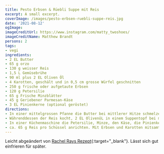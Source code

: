 ```yaml
---
title: Pesto Erbsen & Rüebli Suppe mit Reis
excerpt: A small excerpt.
coverImage: /images/pesto-erbsen-ruebli-suppe-reis.jpg
date: '2021-08-12'
ogImage:
imageCreditUrl: https://www.instagram.com/matty_twoshoes/
imageCreditName: Matthew Brandt
persons: 2
tags:
- vegi
ingredients:
- 2 EL Butter
- 65 g orzo
- 130 g weisser Reis
- 1,5 L Gemüsebrühe
- 90 ml plus 2 EL Oliven Öl
- 4 Karotten, geschält und in 0,5 cm grosse Würfel geschnitten
- 250 g frische oder aufgetaute Erbsen
- 120 g Petersilie
- 65 g Frische Minzblätter
- 45 g Geriebener Parmesan-Käse
- 3 EL Pinienkerne (optional geröstet)
directions:
- In einer mittelgrossen Pfanne die Butter bei mittlerer Hitze schmelzen. Deckel aufsetzen. Dann das Orzo hinzugeben und zu einem goldenen braun rösten. Den Reis hineinmischen und etwa 473 ml Gemüsebrühe hinzugeben. Zum köcheln bringen. Deckel aufsetzen und gelegentlich umrühren. Falls der Reis zu klebrig wird, mehr Brühe hinzugeben. Weiter kochen bis der Reis weich ist. (Ca. 18 Min.)
- Währenddessen der Reis kocht, 2 EL OlivenöL in einem Suppentopf bei mittlerer Hitze erwärmen. Karotten hinzugeben und mit Salz und Pfeffer abschmecken. Weiter kochen bis die Karotten weich sind (Ca. 5-6 Min.). Erbsen und die restliche Brühe hinzugeben. Alles zum kochen bringen und dann runter drehen bis es köchelt.
- In einer Küchenmaschine die Petersilie, Minze, den Käse, die Pinienkerne und 60 ml Oliven Öl zu einer Pesto Sauce mixen. Pesto in den Reis hineinmischen.
- ca. 65 g Reis pro Schüssel anrichten. Mit Erbsen und Karotten mitsamt der Brühe toppen. Alles gut verrühren.
---
```

Leicht abgeändert von [Rachel Rays Rezept](https://www.rachaelraymag.com/recipe/pea-carrot-soup-with-rice){:target="_blank"}. Lässt sich gut einfrieren für später. 